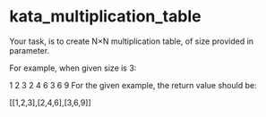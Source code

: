 # kata_multiplication_table
Your task, is to create N×N multiplication table, of size provided in parameter.

For example, when given size is 3:

1 2 3
2 4 6
3 6 9
For the given example, the return value should be:

[[1,2,3],[2,4,6],[3,6,9]]
